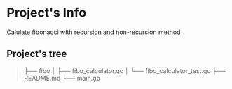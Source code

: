 # Project's Info

Calulate fibonacci with recursion and non-recursion method

## Project's tree
>├── fibo
>│   ├── fibo_calculator.go
>│   └── fibo_calculator_test.go
>├── README.md
>└── main.go